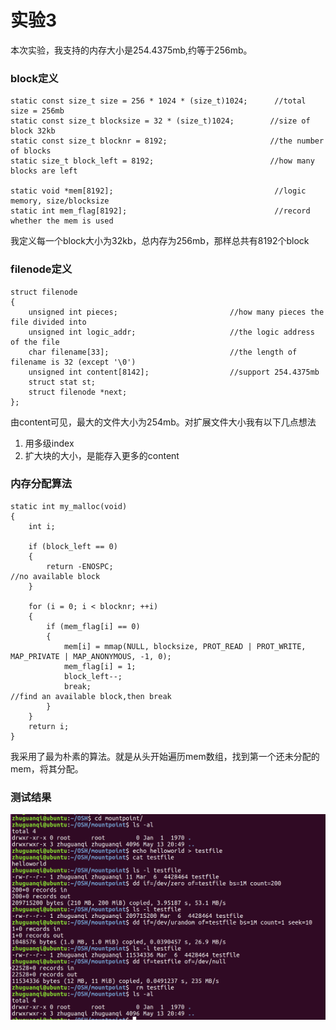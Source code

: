 # 实验3

本次实验，我支持的内存大小是254.4375mb,约等于256mb。

### block定义

```
static const size_t size = 256 * 1024 * (size_t)1024;      //total size = 256mb
static const size_t blocksize = 32 * (size_t)1024;        //size of block 32kb
static const size_t blocknr = 8192;                       //the number of blocks
static size_t block_left = 8192;                          //how many blocks are left

static void *mem[8192];                                    //logic memory, size/blocksize
static int mem_flag[8192];                                 //record whether the mem is used   
```

我定义每一个block大小为32kb，总内存为256mb，那样总共有8192个block

### filenode定义

```
struct filenode                         
{
    unsigned int pieces;                         //how many pieces the file divided into
    unsigned int logic_addr;                     //the logic address of the file
    char filename[33];                           //the length of filename is 32 (except '\0')
    unsigned int content[8142];                  //support 254.4375mb
    struct stat st;
    struct filenode *next;
};
```

由content可见，最大的文件大小为254mb。对扩展文件大小我有以下几点想法

1. 用多级index
2. 扩大块的大小，是能存入更多的content

### 内存分配算法

```
static int my_malloc(void)
{
    int i;

    if (block_left == 0)
    {
    	return -ENOSPC;                                                  //no available block 
    }

    for (i = 0; i < blocknr; ++i)
    {
    	if (mem_flag[i] == 0)
    	{
            mem[i] = mmap(NULL, blocksize, PROT_READ | PROT_WRITE, MAP_PRIVATE | MAP_ANONYMOUS, -1, 0);
            mem_flag[i] = 1;
            block_left--;
            break;                                               //find an available block,then break
    	}
    }
    return i;
}
```

我采用了最为朴素的算法。就是从头开始遍历mem数组，找到第一个还未分配的mem，将其分配。

### 测试结果

![](./result.png)

